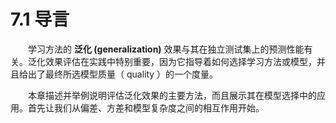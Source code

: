 # 7.1 导言

<style>p{text-indent:2em;2}</style>

<style>p{text-indent:2em;2}</style>

学习方法的 **泛化 (generalization)** 效果与其在独立测试集上的预测性能有关。泛化效果评估在实践中特别重要，因为它指导着如何选择学习方法或模型，并且给出了最终所选模型质量（ quality ）的一个度量。

本章描述并举例说明评估泛化效果的主要方法，而且展示其在模型选择中的应用。首先让我们从偏差、方差和模型复杂度之间的相互作用开始。
